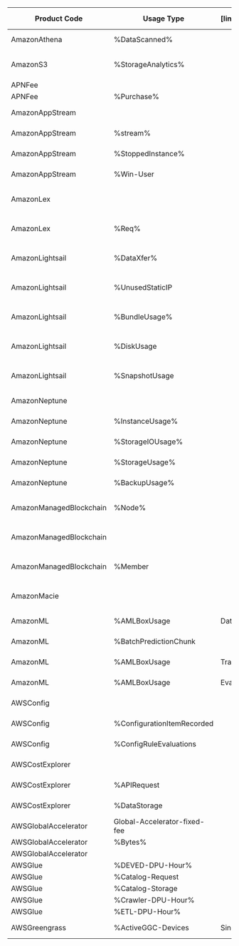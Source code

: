 | Product Code            | Usage Type                   |  [lineItem/Operation] | lineItem/LineItemDescription | Russian Service                |
|-------------------------|------------------------------|-----------------------|------------------------------|--------------------------------|
| AmazonAthena            | %DataScanned%                |                       |                              | Yandex Query                   |
| AmazonS3                | %StorageAnalytics%           |                       |                              | Yandex Object Storage          |
| APNFee                  |                              |                       | Tax%                         | None                           |
| APNFee                  | %Purchase%                   |                       |                              | None                           |
| AmazonAppStream         |                              |                       | Tax%                         | Yandex Data Streams            |
| AmazonAppStream         | %stream%                     |                       |                              | Yandex Data Streams            |
| AmazonAppStream         | %StoppedInstance%            |                       |                              | Yandex Data Streams            |
| AmazonAppStream         | %Win-User                    |                       |                              | Yandex Data Streams            |
| AmazonLex               |                              |                       | Tax%                         | SberDevices Dialog Platform    |
| AmazonLex               | %Req%                        |                       |                              | SberDevices Dialog Platform    |
| AmazonLightsail         | %DataXfer%                   |                       |                              | Yandex Compute Cloud           |
| AmazonLightsail         | %UnusedStaticIP              |                       |                              | Yandex Compute Cloud           |
| AmazonLightsail         | %BundleUsage%                |                       |                              | Yandex Compute Cloud           |
| AmazonLightsail         | %DiskUsage                   |                       |                              | Yandex Compute Cloud           |
| AmazonLightsail         | %SnapshotUsage               |                       |                              | Yandex Compute Cloud           |
| AmazonNeptune           |                              |                       | Tax%                         | Comindware ElasticData         |
| AmazonNeptune           | %InstanceUsage%              |                       |                              | Comindware ElasticData         |
| AmazonNeptune           | %StorageIOUsage%             |                       |                              | Comindware ElasticData         |
| AmazonNeptune           | %StorageUsage%               |                       |                              | Comindware ElasticData         |
| AmazonNeptune           | %BackupUsage%                |                       |                              | Comindware ElasticData         |
| AmazonManagedBlockchain | %Node%                       |                       |                              | QIWI Blockchain Technologies   |
| AmazonManagedBlockchain |                              |                       | Tax%                         | QIWI Blockchain Technologies   |
| AmazonManagedBlockchain | %Member                      |                       |                              | QIWI Blockchain Technologies   |
| AmazonMacie             |                              |                       |                              | Yandex Smart Web Security      |
| AmazonML                | %AMLBoxUsage                 | DataStats             |                              | Yandex DataSphere              |
| AmazonML                | %BatchPredictionChunk        |                       |                              | Yandex DataSphere              |
| AmazonML                | %AMLBoxUsage                 | TrainModel            |                              | Yandex DataSphere              |
| AmazonML                | %AMLBoxUsage                 | EvaluateModel         |                              | Yandex DataSphere              |
| AWSConfig               |                              |                       | Tax%                         | Yandex Audit Trails            |
| AWSConfig               | %ConfigurationItemRecorded   |                       |                              | Yandex Audit Trails            |
| AWSConfig               | %ConfigRuleEvaluations       |                       |                              | Yandex Audit Trails            |
| AWSCostExplorer         |                              |                       | Tax%                         | Yandex Cloud Billing           |
| AWSCostExplorer         | %APIRequest                  |                       |                              | Yandex Cloud Billing           |
| AWSCostExplorer         | %DataStorage                 |                       |                              | Yandex Cloud Billing           |
| AWSGlobalAccelerator    | Global-Accelerator-fixed-fee |                       |                              | Selectel SDN                   |
| AWSGlobalAccelerator    | %Bytes%                      |                       |                              | Selectel SDN                   |
| AWSGlobalAccelerator    |                              |                       | Tax%                         | Selectel SDN                   |
| AWSGlue                 | %DEVED-DPU-Hour%             |                       |                              | None                           |
| AWSGlue                 | %Catalog-Request             |                       |                              | None                           |
| AWSGlue                 | %Catalog-Storage             |                       |                              | None                           |
| AWSGlue                 | %Crawler-DPU-Hour%           |                       |                              | None                           |
| AWSGlue                 | %ETL-DPU-Hour%               |                       |                              | None                           |
| AWSGreengrass           | %ActiveGGC-Devices           | SingleNode            |                              | Yandex IoT Core                |